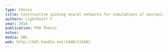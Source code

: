```yaml
---
type: thesis
title: Constructive spiking neural networks for simulations of neuroplasticity
authors: Lightheart T
year: 2018
publication: PhD Thesis
notes: 
media: URL
web: http://hdl.handle.net/2440/115481
---
```

